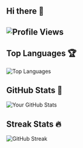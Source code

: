 ## Hi there 👋

## ![Profile Views](https://komarev.com/ghpvc/?username=thampan&color=blue)

## Top Languages 🏆  
![Top Languages](https://github-readme-stats.vercel.app/api/top-langs/?username=thampan&layout=compact)  

## GitHub Stats 🚀  
![Your GitHub Stats](https://github-readme-stats.vercel.app/api?username=thampan&show_icons=true&hide=issues)  

## Streak Stats 🔥  
![GitHub Streak](https://github-readme-streak-stats.herokuapp.com/?user=thampan)  

<!--

## GitHub Trophies 🏅  
![GitHub Trophies](https://github-profile-trophy.vercel.app/?username=thampan&theme=onedark) 

**thampan/thampan** is a ✨ _special_ ✨ repository because its `README.md` (this file) appears on your GitHub profile.

Here are some ideas to get you started:

- 🔭 I’m currently working on ...
- 🌱 I’m currently learning ...
- 👯 I’m looking to collaborate on ...
- 🤔 I’m looking for help with ...
- 💬 Ask me about ...
- 📫 How to reach me: ...
- 😄 Pronouns: ...
- ⚡ Fun fact: ...
-->
